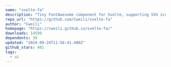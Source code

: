 ```yaml
---
name: "svelte-fa"
description: "Tiny FontAwesome component for Svelte, supporting SVG icons."
repo_url: "https://github.com/Cweili/svelte-fa"
author: "Cweili"
homepage: "https://cweili.github.io/svelte-fa/"
downloads: 14599
dependents: 39
updated: "2024-09-24T11:56:41.400Z"
github_stars: 401
tags: 
  - ui
---
```

